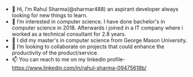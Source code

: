 - 👋 Hi, I’m Rahul Sharma(@sharmar488) an aspirant developer always looking for new things to learn.
- 👀 I’m interested in computer science. I have done bachelor's in computer science in 2018. Afterwards i joined in a IT company where i worked as a technical consultant for 2.8 years. 
- 🌱 I did my master's in computer science from George Mason University.
- 💞️ I’m looking to collaborate on projects that could enhance the productivity of the product/service.
- 📫 You can reach to me on my linkedin profile- https://www.linkedin.com/in/rahul-sharma-09475618b/

<!---
sharmar488/sharmar488 is a ✨ special ✨ repository because its `README.md` (this file) appears on your GitHub profile.
You can click the Preview link to take a look at your changes.
--->
